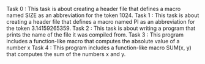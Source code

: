 Task 0 : This task is about creating a header file that defines a macro named SIZE as an abbreviation for the token 1024.
Task 1 : This task is about creating a header file that defines a macro named PI as an abbreviation for the token 3.14159265359.
Task 2 : This task is about writing a program that prints the name of the file it was compiled from.
Task 3 : This program includes a function-like macro that computes the absolute value of a number x
Task 4 : This program includes a function-like macro SUM(x, y) that computes the sum of the numbers x and y.
